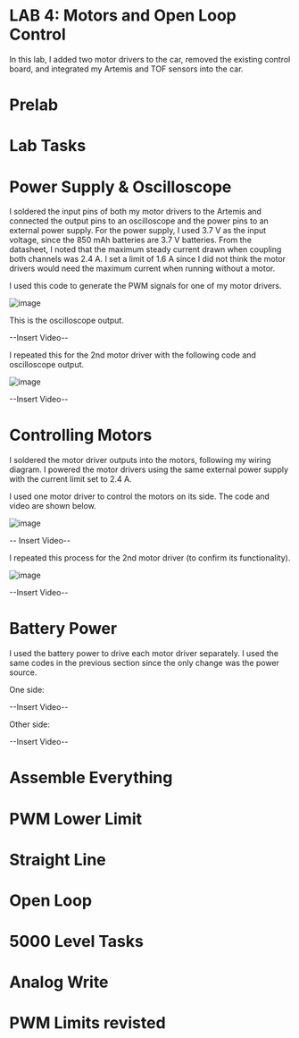 # LAB 4: Motors and Open Loop Control

In this lab, I added two motor drivers to the car, removed the existing control board, and integrated my Artemis and TOF sensors into the car. 

# Prelab

# Lab Tasks

# Power Supply & Oscilloscope

I soldered the input pins of both my motor drivers to the Artemis and connected the output pins to an oscilloscope and the power pins to an external power supply. For the power supply, I used 3.7 V as the input voltage, since the 850 mAh batteries are 3.7 V batteries. From the datasheet, I noted that the maximum steady current drawn when coupling both channels was 2.4 A. I set a limit of 1.6 A since I did not think the motor drivers would need the maximum current when running without a motor. 

I used this code to generate the PWM signals for one of my motor drivers. 

![image](https://github.com/user-attachments/assets/4c4ea7b9-5a8a-490a-a0ff-e9052809a79b)

This is the oscilloscope output.

--Insert Video--

I repeated this for the 2nd motor driver with the following code and oscilloscope output.

![image](https://github.com/user-attachments/assets/206cf853-1e87-450f-8345-e3bb37ad2b68)

--Insert Video--

# Controlling Motors

I soldered the motor driver outputs into the motors, following my wiring diagram. I powered the motor drivers using the same external power supply with the current limit set to 2.4 A. 

I used one motor driver to control the motors on its side. The code and video are shown  below. 

![image](https://github.com/user-attachments/assets/7e6a1d6a-c5be-421e-b9e8-263b6c5bf656)

-- Insert Video--

I repeated this process for the 2nd motor driver (to confirm its functionality).

![image](https://github.com/user-attachments/assets/35221941-cd53-45e8-9b9b-1c834e91a1df)

--Insert Video--

# Battery Power

I used the battery power to drive each motor driver separately. I used the same codes in the previous section since the only change was the power source. 

One side:

--Insert Video--

Other side:

--Insert Video--

# Assemble Everything

# PWM Lower Limit

# Straight Line

# Open Loop 

# 5000 Level Tasks

# Analog Write

# PWM Limits revisted


